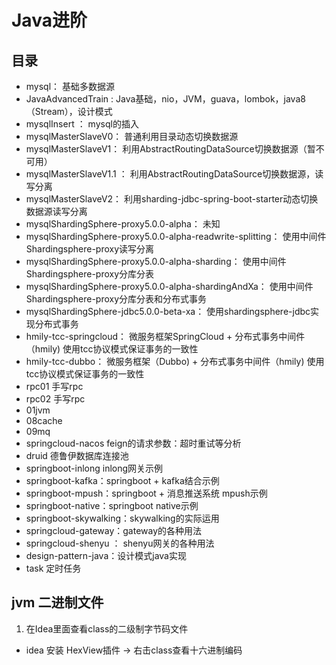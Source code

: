 # Java进阶


## 目录

- mysql： 基础多数据源
- JavaAdvancedTrain : Java基础，nio，JVM，guava，lombok，java8（Stream），设计模式
- mysqlInsert ： mysql的插入
- mysqlMasterSlaveV0： 普通利用目录动态切换数据源
- mysqlMasterSlaveV1： 利用AbstractRoutingDataSource切换数据源（暂不可用）
- mysqlMasterSlaveV1.1  ： 利用AbstractRoutingDataSource切换数据源，读写分离
- mysqlMasterSlaveV2： 利用sharding-jdbc-spring-boot-starter动态切换数据源读写分离
- mysqlShardingSphere-proxy5.0.0-alpha： 未知
- mysqlShardingSphere-proxy5.0.0-alpha-readwrite-splitting： 使用中间件 Shardingsphere-proxy读写分离
- mysqlShardingSphere-proxy5.0.0-alpha-sharding： 使用中间件 Shardingsphere-proxy分库分表
- mysqlShardingSphere-proxy5.0.0-alpha-shardingAndXa： 使用中间件 Shardingsphere-proxy分库分表和分布式事务
- mysqlShardingSphere-jdbc5.0.0-beta-xa： 使用shardingsphere-jdbc实现分布式事务
- hmily-tcc-springcloud： 微服务框架SpringCloud + 分布式事务中间件（hmily) 使用tcc协议模式保证事务的一致性
- hmily-tcc-dubbo： 微服务框架（Dubbo) + 分布式事务中间件（hmily) 使用tcc协议模式保证事务的一致性
- rpc01 手写rpc
- rpc02 手写rpc
- 01jvm
- 08cache
- 09mq
- springcloud-nacos feign的请求参数：超时重试等分析
- druid 德鲁伊数据库连接池
- springboot-inlong inlong网关示例
- springboot-kafka：springboot + kafka结合示例
- springboot-mpush：springboot + 消息推送系统 mpush示例
- springboot-native：springboot native示例
- springboot-skywalking：skywalking的实际运用
- springcloud-gateway：gateway的各种用法
- springcloud-shenyu ： shenyu网关的各种用法
- design-pattern-java：设计模式java实现
- task 定时任务


## jvm 二进制文件

1. 在Idea里面查看class的二级制字节码文件
  - idea 安装 HexView插件 -> 右击class查看十六进制编码
